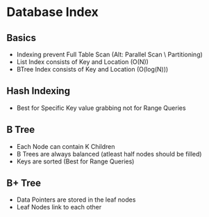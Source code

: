# Database Index

## Basics 

- Indexing prevent Full Table Scan (Alt: Parallel Scan \ Partitioning)
- List Index consists of Key and Location (O(N))
- BTree Index consists of Key and Location (O(log(N)))

## Hash Indexing

- Best for Specific Key value grabbing not for Range Queries

## B Tree

- Each Node can contain K Children
- B Trees are always balanced (atleast half nodes should be filled)
- Keys are sorted (Best for Range Queries)

## B+ Tree

- Data Pointers are stored in the leaf nodes
- Leaf Nodes link to each other
